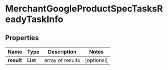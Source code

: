 # MerchantGoogleProductSpecTasksReadyTaskInfo


## Properties

| Name | Type | Description | Notes |
|------------ | ------------- | ------------- | -------------|
**result** | **List<MerchantGoogleProductSpecTasksReadyResultInfo>** | array of results |[optional]|